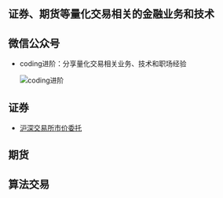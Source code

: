 ## 证券、期货等量化交易相关的金融业务和技术

## 微信公众号

* coding进阶：分享量化交易相关业务、技术和职场经验

  ![coding进阶](./workspace/img/wechat.png)

## 证券

* [沪深交易所市价委托](./workspace/securities/market_order.md)

## 期货

## 算法交易
